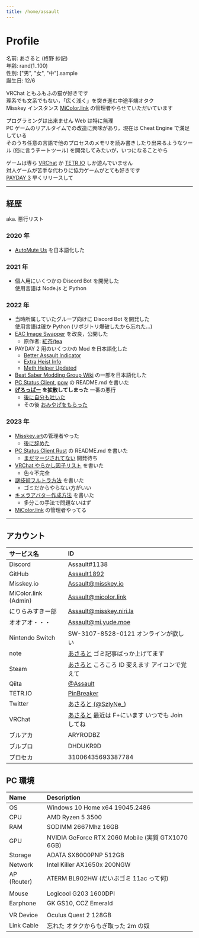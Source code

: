 ```yaml
---
title: /home/assault
---
```


# Profile

名前: あさると (柊野 紗記)  
年齢: rand(1..100)  
性別: ["男", "女", "中"].sample  
誕生日: 12/6

VRChat ともふもふの猫が好きです  
理系でも文系でもない，「広く浅く」を突き進む中途半端オタク  
Misskey インスタンス [MiColor.link](https://micolor.link) の管理者やらせていただいています

プログラミングは出来ません Web は特に無理  
PC ゲームのリアルタイムでの改造に興味があり，現在は Cheat Engine で満足している  
そのうち任意の言語で他のプロセスのメモリを読み書きしたり出来るようなツール (俗に言うチートツール) を開発してみたいが，いつになることやら

ゲームは専ら [VRChat](https://store.steampowered.com/app/438100) か [TETR.IO](https://tetr.io) しか遊んでいません  
対人ゲームが苦手な代わりに協力ゲームがとても好きです  
[PAYDAY 3](https://store.steampowered.com/app/1272080) 早くリリースして

---

## 経歴

aka. 悪行リスト

### 2020 年

- [AutoMute Us](https://github.com/automuteus/automuteus) を日本語化した

### 2021 年

- 個人用にいくつかの Discord Bot を開発した  
  使用言語は Node.js と Python

### 2022 年

- 当時所属していたグループ向けに Discord Bot を開発した  
  使用言語は確か Python (リポジトリ爆破したから忘れた...)
- [EAC Image Swapper](https://github.com/Assault1892/EAC-Image-Swapper-bat) を改良，公開した
  - 原作者: [紅茶/tea](https://twitter.com/R_gray0125)
- PAYDAY 2 用のいくつかの Mod を日本語化した
  - [Better Assault Indicator](https://modworkshop.net/mod/22712)
  - [Extra Heist Info](https://modworkshop.net/mod/31915)
  - [Meth Helper Updated](https://modworkshop.net/mod/25950)
- [Beat Saber Modding Group Wiki](https://bsmg.wiki) の一部を日本語化した
- [PC Status Client](https://github.com/Zel9278/pc-status-client), [pow](https://github.com/kazukazu123123/pow) の README.md を書いた
- **[げろっぱー](https://twitter.com/pepepper_cpp/status/1587477118140968960) を拡散してしまった** 一番の悪行
  - [後に自分も吐いた](https://twitter.com/SzlyNe_/status/1613301443175546880)
  - その後 [おみやげをもらった](https://twitter.com/pepepper_cpp/status/1621775350178152451)

### 2023 年

- [Misskey.art](https://misskey.art)の管理者やった
  - [後に辞めた](https://misskey.art/notes/9gxcrx9kgp)
- [PC Status Client Rust](https://github.com/kazukazu123123/pcsc-rs) の README.md を書いた
  - [まだマージされてない](https://github.com/kazukazu123123/pcsc-rs/pull/28) 開発待ち
- [VRChat やらかし因子リスト](/posts/vrchat_avatar_yarakashi) を書いた
  - 色々不完全
- [謎技術フルトラ方法](/posts/how_to_cheap_fbt) を書いた
  - ゴミだからやらない方がいい
- [キメラアバター作成方法](/posts/chimera_avatar.md) を書いた
  - 多分この手法で問題ないはず
- [MiColor.link](https://micolor.link) の管理者やってる

---

## アカウント

| サービス名           | ID                                                                                                                       |
| :------------------- | :----------------------------------------------------------------------------------------------------------------------- |
| Discord              | Assault#1138                                                                                                             |
| GitHub               | [Assault1892](https://github.com/Assault1892)                                                                            |
| Misskey.io           | [Assault@misskey.io](https://misskey.io/@Assault)                                                                        |
| MiColor.link (Admin) | [Assault@micolor.link](https://micolor.link/@Assault)                                                                    |
| にりらみすきー部     | [Assault@misskey.niri.la](https://misskey.niri.la/@Assault)                                                              |
| オオアオ・・・       | [Assault@mi.yude.moe](https://mi.yude.moe/@Assault)                                                                      |
| Nintendo Switch      | SW-3107-8528-0121 オンラインが欲しい                                                                                     |
| note                 | [あさると](https://note.com/assault_) ゴミ記事ばっか上げてます                                                           |
| Steam                | [あさると](https://steamcommunity.com/profiles/76561197985049658) ころころ ID 変えます アイコンで覚えて                  |
| Qiita                | [@Assault](https://qiita.com/Assault)                                                                                    |
| TETR.IO              | [PinBreaker](https://ch.tetr.io/u/pinbreaker)                                                                            |
| Twitter              | [あさると (@SzlyNe\_)](https://twitter.com/SzlyNe_)                                                                      |
| VRChat               | [あさると](https://vrchat.com/home/user/usr_9dec4a38-a8e0-4b70-bd26-613c5d2ca9cf) 最近は F+にいます いつでも Join してね |
| ブルアカ             | ARYRODBZ                                                                                                                 |
| ブルプロ             | DHDUKR9D                                                                                                                 |
| プロセカ             | 31006435693387784                                                                                                        |

## PC 環境

| Name        | Description                                       |
| :---------- | :------------------------------------------------ |
| OS          | Windows 10 Home x64 19045.2486                    |
| CPU         | AMD Ryzen 5 3500                                  |
| RAM         | SODIMM 2667Mhz 16GB                               |
| GPU         | NVIDIA GeForce RTX 2060 Mobile (実質 GTX1070 6GB) |
| Storage     | ADATA SX6000PNP 512GB                             |
| Network     | Intel Killer AX1650x 200NGW                       |
| AP (Router) | ATERM BL902HW (だいぶゴミ 11ac って何)            |
|             |                                                   |
| Mouse       | Logicool G203 1600DPI                             |
| Earphone    | GK GS10, CCZ Emerald                              |
|             |                                                   |
| VR Device   | Oculus Quest 2 128GB                              |
| Link Cable  | 忘れた オタクからもぎ取った 2m の奴               |
